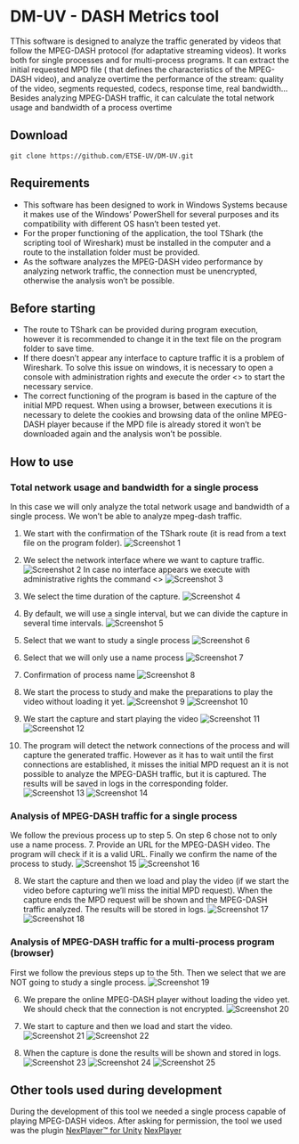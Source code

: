 # DM-UV - DASH Metrics tool

TThis software is designed to analyze the traffic generated by videos that follow the MPEG-DASH protocol (for adaptative streaming videos). It works both for single processes and for multi-process programs. It can extract the initial requested MPD file ( that defines the characteristics of the MPEG-DASH video), and analyze overtime the performance of the stream: quality of the video, segments requested, codecs, response time, real bandwidth…
Besides analyzing MPEG-DASH traffic, it can calculate the total network usage and bandwidth of a process overtime 

## Download 
```
git clone https://github.com/ETSE-UV/DM-UV.git
```

## Requirements
*	This software has been designed to work in Windows Systems because it makes use of the Windows’ PowerShell for several purposes and its compatibility with different OS hasn’t been tested yet. 
*	For the proper functioning of the application, the tool TShark (the scripting tool of Wireshark) must be installed in the computer and a route to the installation folder must be provided.
*	As the software analyzes the MPEG-DASH video performance by analyzing network traffic, the connection must be unencrypted, otherwise the analysis won’t be possible.

## Before starting
*	The route to TShark can be provided during program execution, however it is recommended to change it in the text file on the program folder to save time.
*	If there doesn’t appear any interface to capture traffic it is a problem of Wireshark. To solve this issue on windows, it is necessary to open a console with administration rights and execute the order <<sc start npcap>> to start the necessary service.
*	The correct functioning of the program is based in the capture of the initial MPD request. When using a browser, between executions it is necessary to delete the cookies and browsing data of the online MPEG-DASH player because if the MPD file is already stored it won’t be downloaded again and the analysis won’t be possible.


## How to use

### Total network usage and bandwidth for a single process
In this case we will only analyze the total network usage and bandwidth of a single process. We won’t be able to analyze mpeg-dash traffic.
1. We start with the confirmation of the TShark route (it is read from a text file on the program folder).
![Screenshot 1](https://raw.githubusercontent.com/ETSE-UV/DM-UV/master/Images/screenshot1.png)

2. We select the network interface where we want to capture traffic.
![Screenshot 2](https://raw.githubusercontent.com/ETSE-UV/DM-UV/master/Images/screenshot2.png)
In case no interface appears we execute with administrative rights the command <<sc start npcap>>
![Screenshot 3](https://raw.githubusercontent.com/ETSE-UV/DM-UV/master/Images/screenshot3.png)

3. We select the time duration of the capture.
![Screenshot 4](https://raw.githubusercontent.com/ETSE-UV/DM-UV/master/Images/screenshot4.png)

4. By default, we will use a single interval, but we can divide the capture in several time intervals.
![Screenshot 5](https://raw.githubusercontent.com/ETSE-UV/DM-UV/master/Images/screenshot5.png)

5. Select that we want to study a single process
![Screenshot 6](https://raw.githubusercontent.com/ETSE-UV/DM-UV/master/Images/screenshot6.png)

6. Select that we will only use a name process
![Screenshot 7](https://raw.githubusercontent.com/ETSE-UV/DM-UV/master/Images/screenshot7.png)
 
7. Confirmation of process name
![Screenshot 8](https://raw.githubusercontent.com/ETSE-UV/DM-UV/master/Images/screenshot8.png)
 
8. We start the process to study and make the preparations to play the video without loading it yet.
![Screenshot 9](https://raw.githubusercontent.com/ETSE-UV/DM-UV/master/Images/screenshot9.png)
![Screenshot 10](https://raw.githubusercontent.com/ETSE-UV/DM-UV/master/Images/screenshot10.png)
 
9. We start the capture and start playing the video
![Screenshot 11](https://raw.githubusercontent.com/ETSE-UV/DM-UV/master/Images/screenshot11.png)
![Screenshot 12](https://raw.githubusercontent.com/ETSE-UV/DM-UV/master/Images/screenshot12.png)

10. The program will detect the network connections of the process and will capture the generated traffic. However as it has to wait until the first connections are established, it misses the initial MPD request an it is not possible to analyze the MPEG-DASH traffic, but it is captured. The results will be saved in logs in the corresponding folder.
![Screenshot 13](https://raw.githubusercontent.com/ETSE-UV/DM-UV/master/Images/screenshot13.png)
![Screenshot 14](https://raw.githubusercontent.com/ETSE-UV/DM-UV/master/Images/screenshot14.png)
 
### Analysis of MPEG-DASH traffic for a single process
We follow the previous process up to step 5. On step 6 chose not to only use a name process.
7. Provide an URL for the MPEG-DASH video. The program will check if it is a valid URL. Finally we confirm the name of the process to study.
![Screenshot 15](https://raw.githubusercontent.com/ETSE-UV/DM-UV/master/Images/screenshot15.png)
![Screenshot 16](https://raw.githubusercontent.com/ETSE-UV/DM-UV/master/Images/screenshot16.png)

8. We start the capture and then we load and play the video (if we start the video before capturing we’ll miss the initial MPD request). When the capture ends the MPD request will be shown and the MPEG-DASH traffic analyzed. The results will be stored in logs.
![Screenshot 17](https://raw.githubusercontent.com/ETSE-UV/DM-UV/master/Images/screenshot17.png)
![Screenshot 18](https://raw.githubusercontent.com/ETSE-UV/DM-UV/master/Images/screenshot18.png)

### Analysis of MPEG-DASH traffic for a multi-process program (browser)
First we follow the previous steps up to the 5th. Then we select that we are NOT going to study a single process.
![Screenshot 19](https://raw.githubusercontent.com/ETSE-UV/DM-UV/master/Images/screenshot19.png)

6. We prepare the online MPEG-DASH player without loading the video yet. We should check that the connection is not encrypted.
![Screenshot 20](https://raw.githubusercontent.com/ETSE-UV/DM-UV/master/Images/screenshot20.png)

7. We start to capture and then we load and start the video.
![Screenshot 21](https://raw.githubusercontent.com/ETSE-UV/DM-UV/master/Images/screenshot21.png)
![Screenshot 22](https://raw.githubusercontent.com/ETSE-UV/DM-UV/master/Images/screenshot22.png)

8. When the  capture is done the results will be shown and stored in logs.
![Screenshot 23](https://raw.githubusercontent.com/ETSE-UV/DM-UV/master/Images/screenshot23.png)
![Screenshot 24](https://raw.githubusercontent.com/ETSE-UV/DM-UV/master/Images/screenshot24.png)
![Screenshot 25](https://raw.githubusercontent.com/ETSE-UV/DM-UV/master/Images/screenshot25.png)
 
## Other tools used during development
During the development of this tool we needed a single process capable of playing MPEG-DASH videos. After asking for permission, the tool we used was the plugin [NexPlayer™ for Unity](https://github.com/NexPlayer/NexPlayer_Unity_Plugin) 
[NexPlayer](https://www.nexplayersdk.com/)
